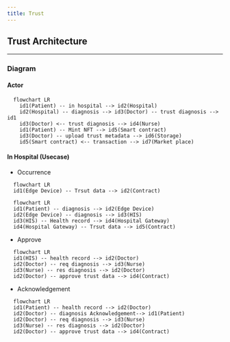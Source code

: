 ```yaml
---
title: Trust
---
```


## Trust Architecture

-----

### Diagram

#### Actor

```mermaid
  flowchart LR
    id1(Patient) -- in hospital --> id2(Hospital)
    id2(Hospital) -- diagnosis --> id3(Doctor) -- trust diagnosis --> id1
    id3(Doctor) <-- trust diagnosis --> id4(Nurse)
    id1(Patient) -- Mint NFT --> id5(Smart contract)
    id3(Doctor) -- upload trust metadata --> id6(Storage)
    id5(Smart contract) <-- transaction --> id7(Market place)
```

#### In Hospital (Usecase)

- Occurrence

```mermaid
  flowchart LR
  id1(Edge Device) -- Trsut data --> id2(Contract)
```

```mermaid
  flowchart LR
  id1(Patient) -- diagnosis --> id2(Edge Device)
  id2(Edge Device) -- diagnosis --> id3(HIS)
  id3(HIS) -- Health record --> id4(Hospital Gateway)
  id4(Hospital Gateway) -- Trsut data --> id5(Contract)
```

- Approve

```mermaid
  flowchart LR
  id1(HIS) -- health record --> id2(Doctor)
  id2(Doctor) -- req diagnosis --> id3(Nurse)
  id3(Nurse) -- res diagnosis --> id2(Doctor)
  id2(Doctor) -- approve trust data --> id4(Contract)
```

- Acknowledgement

```mermaid
  flowchart LR
  id1(Patient) -- health record --> id2(Doctor)
  id2(Doctor) -- diagnosis Acknowledgement--> id1(Patient)
  id2(Doctor) -- req diagnosis --> id3(Nurse)
  id3(Nurse) -- res diagnosis --> id2(Doctor)
  id2(Doctor) -- approve trust data --> id4(Contract)
```
